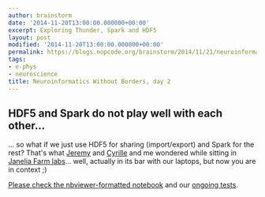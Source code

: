 ```yaml
---
author: brainstorm
date: '2014-11-20T13:00:00.000000+00:00'
excerpt: Exploring Thunder, Spark and HDF5
layout: post
modified: '2014-11-20T13:00:00.000000+00:00'
permalink: https://blogs.nopcode.org/brainstorm/2014/11/21/neuroinformatics_without_borders_day2
tags:
- e-phys
- neuroscience
title: Neuroinformatics Without Borders, day 2
---
```


## HDF5 and Spark do not play well with each other...

... so what if we just use HDF5 for sharing (import/export) and Spark for the rest? That's what [Jeremy](https://www.jeremyfreeman.net/) and [Cyrille](https://cyrille.rossant.net/) and me wondered while sitting in [Janelia Farm labs](http://www.janelia.org/)... well, actually in its bar with our laptops, but now you are in context ;)

[Please check the nbviewer-formatted notebook](https://nbviewer.ipython.org/github/brainstorm/hdf5-and-spark/blob/master/Spark%20%2B%20HDF5.ipynb) and our [ongoing tests](https://github.com/freeman-lab/hdf5-and-spark).